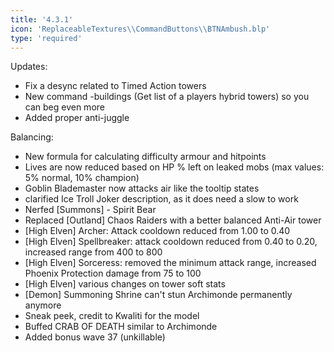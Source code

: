 ```yaml
---
title: '4.3.1'
icon: 'ReplaceableTextures\\CommandButtons\\BTNAmbush.blp'
type: 'required'
---
```

Updates:
 - Fix a desync related to Timed Action towers
 - New command -buildings <colour> (Get list of a players hybrid towers) so you can beg even more
 - Added proper anti-juggle
 
Balancing:
 - New formula for calculating difficulty armour and hitpoints
 - Lives are now reduced based on HP % left on leaked mobs (max values: 5% normal, 10% champion)
 - Goblin Blademaster now attacks air like the tooltip states
 - clarified Ice Troll Joker description, as it does need a slow to work
 - Nerfed [Summons] - Spirit Bear
 - Replaced [Outland] Chaos Raiders with a better balanced Anti-Air tower
 - [High Elven] Archer: Attack cooldown reduced from 1.00 to 0.40
 - [High Elven] Spellbreaker: attack cooldown reduced from 0.40 to 0.20, increased range from 400 to 800
 - [High Elven] Sorceress: removed the minimum attack range, increased Phoenix Protection damage from 75 to 100
 - [High Elven] various changes on tower soft stats
 - [Demon] Summoning Shrine can't stun Archimonde permanently anymore
 - Sneak peek, credit to Kwaliti for the model
 - Buffed CRAB OF DEATH similar to Archimonde
 - Added bonus wave 37 (unkillable)
